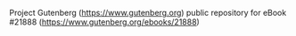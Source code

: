Project Gutenberg (https://www.gutenberg.org) public repository for eBook #21888 (https://www.gutenberg.org/ebooks/21888)
